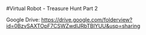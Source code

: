 #Virtual Robot - Treasure Hunt Part 2

Google Drive: https://drive.google.com/folderview?id=0BzvSAXTOpF7CSWZwdlJRbTBlYUU&usp=sharing
